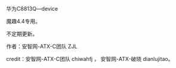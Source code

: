 华为C8813Q—device

魔趣4.4专用。

不定期更新。

作者：安智网-ATX-C团队 ZJL

credit：安智网-ATX-C团队 chiwahfj ， 安智网-ATX-破晓 dianlujitao。
